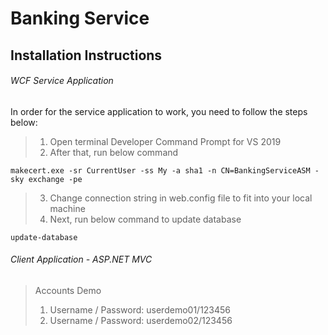 # Banking Service
## Installation Instructions
###### WCF Service Application
In order for the service application to work, you need to follow the steps below:
> 1. Open terminal Developer Command Prompt for VS 2019
> 2. After that, run below command 
```
makecert.exe -sr CurrentUser -ss My -a sha1 -n CN=BankingServiceASM -sky exchange -pe
```
> 3. Change connection string in web.config file to fit into your local machine
> 4. Next, run below command to update database 
```
update-database
```
###### Client Application - ASP.NET MVC
> Accounts Demo
> 1. Username / Password: userdemo01/123456
> 2. Username / Password: userdemo02/123456
